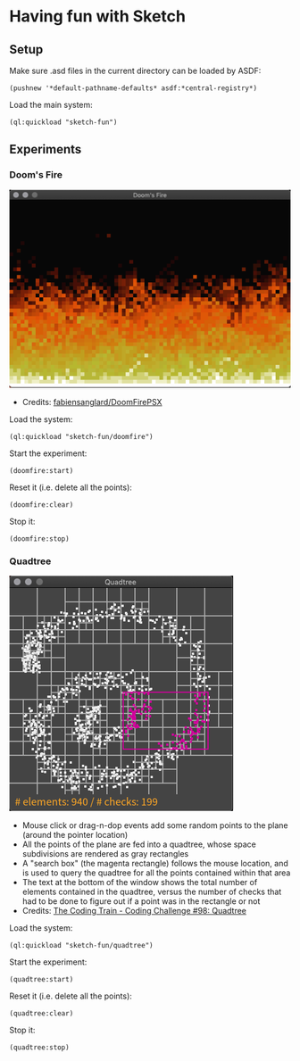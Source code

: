 # Having fun with Sketch

## Setup
Make sure .asd files in the current directory can be loaded by ASDF:

    (pushnew '*default-pathname-defaults* asdf:*central-registry*)

Load the main system:

    (ql:quickload "sketch-fun")

## Experiments
### Doom's Fire
![Doom's Fire](./images/doomfire.png)

- Credits: [fabiensanglard/DoomFirePSX](https://github.com/fabiensanglard/DoomFirePSX/blob/master/flames.html)

Load the system:

    (ql:quickload "sketch-fun/doomfire")

Start the experiment:

    (doomfire:start)

Reset it (i.e. delete all the points):

    (doomfire:clear)

Stop it:

    (doomfire:stop)

### Quadtree
![Quadtree](./images/quadtree.png)

- Mouse click or drag-n-dop events add some random points to the plane (around
  the pointer location)
- All the points of the plane are fed into a quadtree, whose space subdivisions
  are rendered as gray rectangles
- A "search box" (the magenta rectangle) follows the mouse location, and is
  used to query the quadtree for all the points contained within that area
- The text at the bottom of the window shows the total number of elements
  contained in the quadtree, versus the number of checks that had to be done to
  figure out if a point was in the rectangle or not
- Credits: [The Coding Train - Coding Challenge #98: Quadtree](https://www.youtube.com/watch?v=OJxEcs0w_kE)

Load the system:

    (ql:quickload "sketch-fun/quadtree")

Start the experiment:

    (quadtree:start)

Reset it (i.e. delete all the points):

    (quadtree:clear)

Stop it:

    (quadtree:stop)
